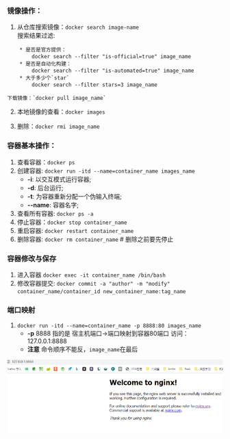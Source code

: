 ### 镜像操作：
1. 从仓库搜索镜像：`docker search image-name`  
	搜索结果过滤:
```
	* 是否是官方提供：  
		docker search --filter "is-official=true" image_name
	* 是否是自动化构建：  
		docker search --filter "is-automated=true" image_name
	* 大于多少个`star`  
		docker search --filter stars=3 image_name
```
	下载镜像：`docker pull image_name`  

2. 本地镜像的查看：`docker images`

3. 删除：`docker rmi image_name`

### 容器基本操作：
1. 查看容器：`docker ps`
2. 创建容器: `docker run -itd --name=container_name images_name`
    * **-i**: 以交互模式运行容器;
    * **-d**: 后台运行;
    * **-t**: 为容器重新分配一个伪输入终端;
    * **--name**: 容器名字;
3. 查看所有容器: `docker ps -a`
4. 停止容器：`docker stop container_name`
5. 重启容器: `docker restart container_name`
6. 删除容器: `docker rm container_name` # 删除之前要先停止

### 容器修改与保存
1. 进入容器 `docker exec -it container_name /bin/bash`
2. 修改容器提交: `docker commit -a "author" -m "modify" container_name/container_id new_container_name:tag_name`

### 端口映射
1. `docker run -itd --name=container_name -p 8888:80 images_name`
	* **-p** 8888 指的是 宿主机端口->端口映射到容器80端口  访问：127.0.0.1:8888
	* **注意** 命令顺序不能反，`image_name`在最后  

![oper](res/docker_2.png)
